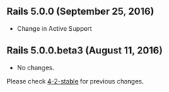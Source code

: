 ## Rails 5.0.0 (September 25, 2016) ##

*  Change in Active Support


## Rails 5.0.0.beta3 (August 11, 2016) ##

*  No changes.

Please check [4-2-stable](https://github.com/rails/rails/blob/4-2-stable/activesupport/CHANGELOG.md) for previous changes.
